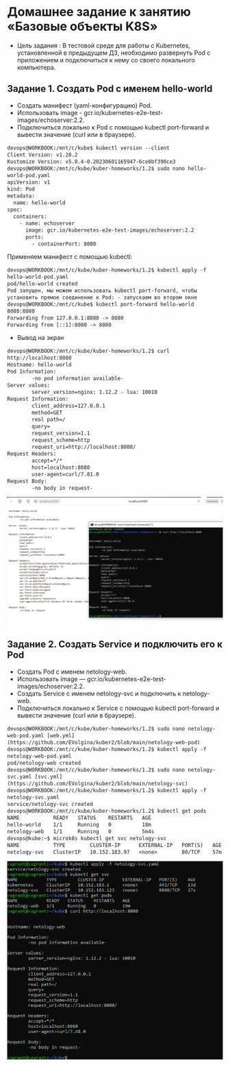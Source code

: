# Домашнее задание к занятию «Базовые объекты K8S»
- Цель задания : В тестовой среде для работы с Kubernetes, установленной в предыдущем ДЗ, необходимо развернуть Pod с приложением и подключиться к нему со своего локального компьютера.
## Задание 1. Создать Pod с именем hello-world
- Создать манифест (yaml-конфигурацию) Pod.
- Использовать image - gcr.io/kubernetes-e2e-test-images/echoserver:2.2.
- Подключиться локально к Pod с помощью kubectl port-forward и вывести значение (curl или в браузере).
```
devops@WORKBOOK:/mnt/c/kube$ kubectl version --client
Client Version: v1.28.2
Kustomize Version: v5.0.4-0.20230601165947-6ce0bf390ce3
devops@WORKBOOK:/mnt/c/kube/kuber-homeworks/1.2$ sudo nano hello-world-pod.yaml
apiVersion: v1
kind: Pod
metadata:
  name: hello-world
spec:
  containers:
    - name: echoserver
      image: gcr.io/kubernetes-e2e-test-images/echoserver:2.2
      ports:
        - containerPort: 8080
```
Применяем манифест с помощью kubectl:
```
devops@WORKBOOK:/mnt/c/kube/kuber-homeworks/1.2$ kubectl apply -f hello-world-pod.yaml
pod/hello-world created
Pod запущен, мы можем использовать kubectl port-forward, чтобы установить прямое соединение к Pod: - запускаем во втором окне
devops@WORKBOOK:/mnt/c/kube$ kubectl port-forward hello-world 8080:8080
Forwarding from 127.0.0.1:8080 -> 8080
Forwarding from [::1]:8080 -> 8080
```
- Вывод на экран
```
devops@WORKBOOK:/mnt/c/kube/kuber-homeworks/1.2$ curl http://localhost:8080
Hostname: hello-world
Pod Information:
        -no pod information available-
Server values:
        server_version=nginx: 1.12.2 - lua: 10010
Request Information:
        client_address=127.0.0.1
        method=GET
        real path=/
        query=
        request_version=1.1
        request_scheme=http
        request_uri=http://localhost:8080/
Request Headers:
        accept=*/*
        host=localhost:8080
        user-agent=curl/7.81.0
Request Body:
        -no body in request-
```
![http](https://github.com/EVolgina/kuber2/blob/main/Снимок11.PNG)
## Задание 2. Создать Service и подключить его к Pod
- Создать Pod с именем netology-web.
- Использовать image — gcr.io/kubernetes-e2e-test-images/echoserver:2.2.
- Создать Service с именем netology-svc и подключить к netology-web.
- Подключиться локально к Service с помощью kubectl port-forward и вывести значение (curl или в браузере).
```
devops@WORKBOOK:/mnt/c/kube/kuber-homeworks/1.2$ sudo nano netology-web-pod.yaml [web.yml](https://github.com/EVolgina/kuber2/blob/main/netology-web-pod)
devops@WORKBOOK:/mnt/c/kube/kuber-homeworks/1.2$ kubectl apply -f netology-web-pod.yaml
pod/netology-web created
devops@WORKBOOK:/mnt/c/kube/kuber-homeworks/1.2$ sudo nano netology-svc.yaml [svc.yml](https://github.com/EVolgina/kuber2/blob/main/netology-svc)
devops@WORKBOOK:/mnt/c/kube/kuber-homeworks/1.2$ kubectl apply -f netology-svc.yaml
service/netology-svc created
devops@WORKBOOK:/mnt/c/kube/kuber-homeworks/1.2$ kubectl get pods
NAME           READY   STATUS    RESTARTS   AGE
hello-world    1/1     Running   0          18m
netology-web   1/1     Running   0          5m4s
devops@kube:~$ microk8s kubectl get svc netology-svc
NAME           TYPE        CLUSTER-IP      EXTERNAL-IP   PORT(S)   AGE
netology-svc   ClusterIP   10.152.183.97   <none>        80/TCP    57m
```
![http2](https://github.com/EVolgina/kuber2/blob/main/1702.PNG)
